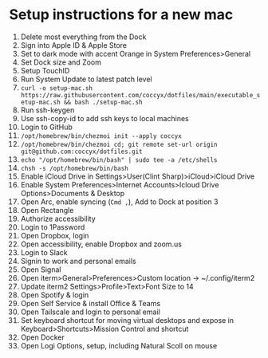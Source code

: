 # Setup instructions for a new mac

1. Delete most everything from the Dock
1. Sign into Apple ID & Apple Store
1. Set to dark mode with accent Orange in System Preferences>General
1. Set Dock size and Zoom
1. Setup TouchID
1. Run System Update to latest patch level
1. `curl -o setup-mac.sh https://raw.githubusercontent.com/coccyx/dotfiles/main/executable_setup-mac.sh && bash ./setup-mac.sh`
1. Run ssh-keygen
1. Use ssh-copy-id to add ssh keys to local machines
1. Login to GitHub
1. `/opt/homebrew/bin/chezmoi init --apply coccyx`
1. `/opt/homebrew/bin/chezmoi cd; git remote set-url origin git@github.com:coccyx/dotfiles.git`
1. `echo "/opt/homebrew/bin/bash" | sudo tee -a /etc/shells`
1. `chsh -s /opt/homebrew/bin/bash`
1. Enable iCloud Drive in Settings>User(Clint Sharp)>iCloud>iCloud Drive
1. Enable System Preferences>Internet Accounts>Icloud Drive Options>Documents & Desktop
1. Open Arc, enable syncing (`Cmd ,`), Add to Dock at position 3
1. Open Rectangle
  1. Authorize accessibility
1. Login to 1Password
1. Open Dropbox, login
1. Open accessibility, enable Dropbox and zoom.us
1. Login to Slack
  1. Signin to work and personal emails
1. Open Signal
1. Open iterm>General>Preferences>Custom location -> ~/.config/iterm2
1. Update iterm2 Settings>Profile>Text>Font Size to 14
1. Open Spotify & login
1. Open Self Service & install Office & Teams
1. Open Tailscale and login to personal email
1. Set keyboard shortcut for moving virtual desktops and expose in Keyboard>Shortcuts>Mission Control and shortcut
1. Open Docker
1. Open Logi Options, setup, including Natural Scoll on mouse
